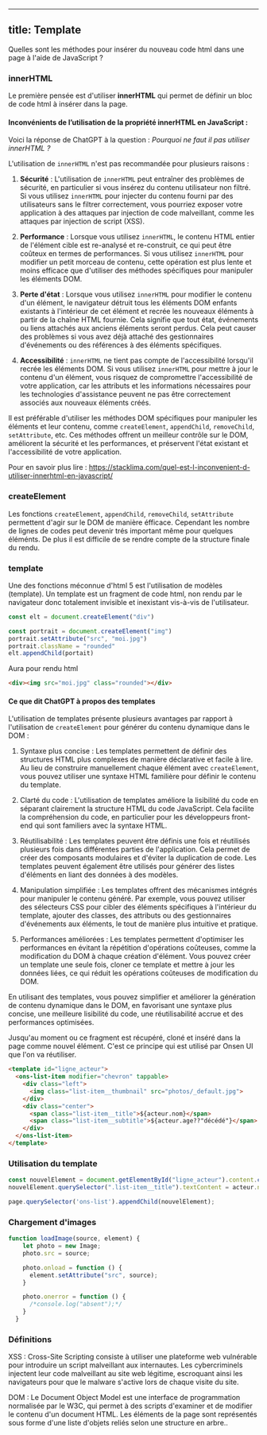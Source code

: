 ---
title: Template
----

Quelles sont les méthodes pour insérer du nouveau code html dans une page à l'aide de JavaScript ?

### innerHTML

Le première pensée est d'utiliser **innerHTML** qui permet de définir un bloc de code html à insérer dans la page.

#### Inconvénients de l’utilisation de la propriété innerHTML en JavaScript :

Voici la réponse de ChatGPT à la question : _Pourquoi ne faut il pas utiliser innerHTML ?_

L'utilisation de `innerHTML` n'est pas recommandée pour plusieurs raisons :

1. **Sécurité** : L'utilisation de `innerHTML` peut entraîner des problèmes de sécurité, en particulier si vous insérez du contenu utilisateur non filtré. Si vous utilisez `innerHTML` pour injecter du contenu fourni par des utilisateurs sans le filtrer correctement, vous pourriez exposer votre application à des attaques par injection de code malveillant, comme les attaques par injection de script (XSS).

2. **Performance** : Lorsque vous utilisez `innerHTML`, le contenu HTML entier de l'élément cible est re-analysé et re-construit, ce qui peut être coûteux en termes de performances. Si vous utilisez `innerHTML` pour modifier un petit morceau de contenu, cette opération est plus lente et moins efficace que d'utiliser des méthodes spécifiques pour manipuler les éléments DOM.

3. **Perte d'état** : Lorsque vous utilisez `innerHTML` pour modifier le contenu d'un élément, le navigateur détruit tous les éléments DOM enfants existants à l'intérieur de cet élément et recrée les nouveaux éléments à partir de la chaîne HTML fournie. Cela signifie que tout état, événements ou liens attachés aux anciens éléments seront perdus. Cela peut causer des problèmes si vous avez déjà attaché des gestionnaires d'événements ou des références à des éléments spécifiques.

4. **Accessibilité** : `innerHTML` ne tient pas compte de l'accessibilité lorsqu'il recrée les éléments DOM. Si vous utilisez `innerHTML` pour mettre à jour le contenu d'un élément, vous risquez de compromettre l'accessibilité de votre application, car les attributs et les informations nécessaires pour les technologies d'assistance peuvent ne pas être correctement associés aux nouveaux éléments créés.

Il est préférable d'utiliser les méthodes DOM spécifiques pour manipuler les éléments et leur contenu, comme `createElement`, `appendChild`, `removeChild`, `setAttribute`, etc. Ces méthodes offrent un meilleur contrôle sur le DOM, améliorent la sécurité et les performances, et préservent l'état existant et l'accessibilité de votre application.

Pour en savoir plus lire : https://stacklima.com/quel-est-l-inconvenient-d-utiliser-innerhtml-en-javascript/


### createElement

Les fonctions `createElement`, `appendChild`, `removeChild`, `setAttribute` permettent d'agir sur le DOM de manière éfficace. Cependant les nombre de lignes de codes peut devenir trés important même pour quelques éléménts. De plus il est difficile de se rendre compte de la structure finale du rendu.

### template

Une des fonctions méconnue d'html 5 est l'utilisation de modèles (template).
Un template est un fragment de code html, non rendu par le navigateur donc totalement invisible et inexistant vis-à-vis de l'utilisateur.

```javascript
const elt = document.createElement("div")

const portrait = document.createElement("img")
portrait.setAttribute("src", "moi.jpg")
portrait.className = "rounded"
elt.appendChild(portait)
```

Aura pour rendu html


```html
<div><img src="moi.jpg" class="rounded"></div>
``` 


#### Ce que dit ChatGPT à propos des templates

L'utilisation de templates présente plusieurs avantages par rapport à l'utilisation de `createElement` pour générer du contenu dynamique dans le DOM :

1. Syntaxe plus concise : Les templates permettent de définir des structures HTML plus complexes de manière déclarative et facile à lire. Au lieu de construire manuellement chaque élément avec `createElement`, vous pouvez utiliser une syntaxe HTML familière pour définir le contenu du template.

2. Clarté du code : L'utilisation de templates améliore la lisibilité du code en séparant clairement la structure HTML du code JavaScript. Cela facilite la compréhension du code, en particulier pour les développeurs front-end qui sont familiers avec la syntaxe HTML.

3. Réutilisabilité : Les templates peuvent être définis une fois et réutilisés plusieurs fois dans différentes parties de l'application. Cela permet de créer des composants modulaires et d'éviter la duplication de code. Les templates peuvent également être utilisés pour générer des listes d'éléments en liant des données à des modèles.

4. Manipulation simplifiée : Les templates offrent des mécanismes intégrés pour manipuler le contenu généré. Par exemple, vous pouvez utiliser des sélecteurs CSS pour cibler des éléments spécifiques à l'intérieur du template, ajouter des classes, des attributs ou des gestionnaires d'événements aux éléments, le tout de manière plus intuitive et pratique.

5. Performances améliorées : Les templates permettent d'optimiser les performances en évitant la répétition d'opérations coûteuses, comme la modification du DOM à chaque création d'élément. Vous pouvez créer un template une seule fois, cloner ce template et mettre à jour les données liées, ce qui réduit les opérations coûteuses de modification du DOM.

En utilisant des templates, vous pouvez simplifier et améliorer la génération de contenu dynamique dans le DOM, en favorisant une syntaxe plus concise, une meilleure lisibilité du code, une réutilisabilité accrue et des performances optimisées.

Jusqu'au moment ou ce fragment est récupéré, cloné et inséré dans la page comme nouvel élément. C'est ce principe qui est utilisé par Onsen UI que l'on va réutiliser.

```html
<template id="ligne_acteur">
  <ons-list-item modifier="chevron" tappable>
    <div class="left">
      <img class="list-item__thumbnail" src="photos/_default.jpg">
    </div>
    <div class="center">
      <span class="list-item__title">${acteur.nom}</span>
      <span class="list-item__subtitle">${acteur.age??"décédé"}</span>
    </div>
  </ons-list-item>
</template>
```

### Utilisation du template

```javascript
const nouvelElement = document.getElementById("ligne_acteur").content.cloneNode(true);
nouvelElement.querySelector(".list-item__title").textContent = acteur.nom;

page.querySelector('ons-list').appendChild(nouvelElement);
```

### Chargement d'images

```javascript
function loadImage(source, element) {
    let photo = new Image;
    photo.src = source;

    photo.onload = function () {
      element.setAttribute("src", source);
    }

    photo.onerror = function () {
      /*console.log("absent");*/
    }
  }
```

### Définitions

XSS
: Cross-Site Scripting consiste à utiliser une plateforme web vulnérable pour introduire un script malveillant aux internautes. Les cybercriminels injectent leur code malveillant au site web légitime, escroquant ainsi les navigateurs pour que le malware s'active lors de chaque visite du site.

DOM 
: Le Document Object Model est une interface de programmation normalisée par le W3C, qui permet à des scripts d'examiner et de modifier le contenu d'un document HTML. Les éléments de la page sont représentés sous forme d'une liste d'objets reliés selon une structure en arbre..
